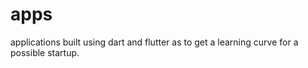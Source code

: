 # apps
applications built using dart and flutter as to get a learning curve for a possible startup.

